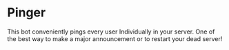 # Pinger
This bot conveniently pings every user Individually in your server. One of the best way to make a major announcement or to restart your dead server!


